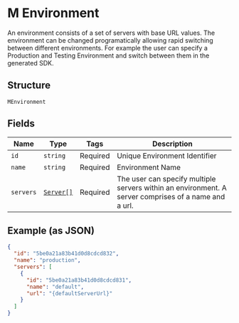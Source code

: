 
# M Environment

An environment consists of a set of servers with base URL values. The environment can be changed programatically allowing rapid switching between different environments. For example the user can specify a Production and Testing Environment and switch between them in the generated SDK.

## Structure

`MEnvironment`

## Fields

| Name | Type | Tags | Description |
|  --- | --- | --- | --- |
| `id` | `string` | Required | Unique Environment Identifier |
| `name` | `string` | Required | Environment Name |
| `servers` | [`Server[]`](../../doc/models/server.md) | Required | The user can specify multiple servers within an environment. A server comprises of a name and a url. |

## Example (as JSON)

```json
{
  "id": "5be0a21a83b41d0d8cdcd832",
  "name": "production",
  "servers": [
    {
      "id": "5be0a21a83b41d0d8cdcd831",
      "name": "default",
      "url": "{defaultServerUrl}"
    }
  ]
}
```

